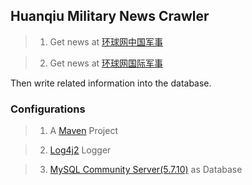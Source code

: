 ## Huanqiu Military News Crawler

> 1. Get news at [环球网中国军事](http://mil.huanqiu.com/china/)

> 2. Get news at [环球网国际军事](http://mil.huanqiu.com/world/)

Then write related information into the database.

### Configurations

> 1. A [Maven](https://maven.apache.org/) Project

> 2. [Log4j2](http://logging.apache.org/log4j/2.x/) Logger

> 3. [MySQL Community Server(5.7.10)](http://dev.mysql.com/downloads/mysql/) as Database


